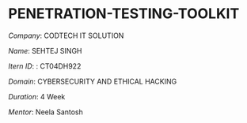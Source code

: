 # PENETRATION-TESTING-TOOLKIT

*Company*: CODTECH IT SOLUTION

*Name*: SEHTEJ SINGH

*Itern ID*: : CT04DH922

*Domain*: CYBERSECURITY AND ETHICAL HACKING

*Duration*: 4 Week

*Mentor*: Neela Santosh

